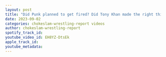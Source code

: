 ```yaml
---
layout: post
title: "Did Punk planned to get fired? Did Tony Khan made the right thing? What happens to Collision?"
date: 2023-09-02
categories: chokeslam-wrestling-report videos
author: chokeslam-wrestling-report
spotify_track_id: 
youtube_video_id: EH8YZ-DtsEk
apple_track_id: 
youtube_metadata: 
---
```

